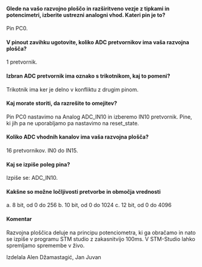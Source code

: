 
<h4>Glede na vašo razvojno ploščo in razširitveno vezje z tipkami in potencimetri, izberite ustrezni analogni vhod. Kateri pin je to?</h4>
<p>Pin PC0.</p>

<h4>V pinout zavihku ugotovite, koliko ADC pretvornikov ima vaša razvojna plošča?</h4
<p>1 pretvornik.</p>

<h4>Izbran ADC pretvornik ima oznako s trikotnikom, kaj to pomeni?</h4>
<p>Trikotnik ima ker je delno v konfliktu z drugim pinom.</p>

<h4>Kaj morate storiti, da razrešite to omejitev?</h4>
<p>Pin PC0 nastavimo na Analog ADC_IN10 in izberemo IN10 pretvornik. Pine, ki jih pa ne uporabljamo pa nastavimo na reset_state.</p>

<h4>Koliko ADC vhodnih kanalov ima vaša razvojna plošča?</h4>
<p>16 pretvornikov. IN0 do IN15.</p>

<h4>Kaj se izpiše poleg pina?</h4>
<p>Izpiše se: ADC_IN10.</p>

<h4>Kakšne so možne ločljivosti pretvorbe in območja vrednosti</h4>
a.  8 bit, od 0 do 256
b.  10 bit, od 0 do 1024
c.  12 bit, od 0 do 4096

<h4>Komentar</h4>
<p>Razvojna ploščica deluje na principu potenciometra, ki ga obračamo in nato se izpiše v programu STM studio z zakasnitvijo 100ms. V STM-Studio lahko spremljamo spremembe v živo.</p>

Izdelala Alen Džamastagić, Jan Juvan
